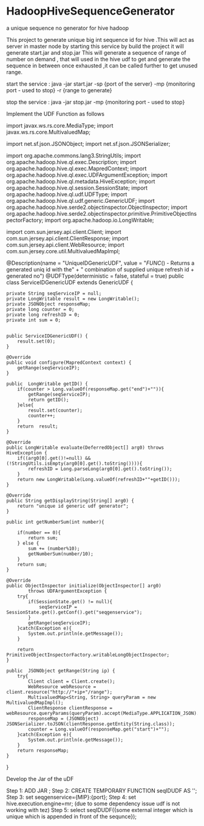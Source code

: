 # HadoopHiveSequenceGenerator
a unique sequence no generator for hive hadoop

This project to generate unique big int sequence id for hive .This will act as server in master node by starting this service
by 
build the project it will generate start.jar and stop.jar
This will generate a sequence of range of number on demand , that will used in the hive udf to get and generate the sequence in between once exhausted ,it can be called further to get unused range.

start the service :  java -jar start.jar  -sp {port of the server} -mp {monitoring port - used to stop} -r {range to generate}

stop the service : java -jar stop.jar  -mp {monitoring port - used to stop}


Implement the UDF Function as follows

import javax.ws.rs.core.MediaType;
import javax.ws.rs.core.MultivaluedMap;

import net.sf.json.JSONObject;
import net.sf.json.JSONSerializer;

import org.apache.commons.lang3.StringUtils;
import org.apache.hadoop.hive.ql.exec.Description;
import org.apache.hadoop.hive.ql.exec.MapredContext;
import org.apache.hadoop.hive.ql.exec.UDFArgumentException;
import org.apache.hadoop.hive.ql.metadata.HiveException;
import org.apache.hadoop.hive.ql.session.SessionState;
import org.apache.hadoop.hive.ql.udf.UDFType;
import org.apache.hadoop.hive.ql.udf.generic.GenericUDF;
import org.apache.hadoop.hive.serde2.objectinspector.ObjectInspector;
import org.apache.hadoop.hive.serde2.objectinspector.primitive.PrimitiveObjectInspectorFactory;
import org.apache.hadoop.io.LongWritable;

import com.sun.jersey.api.client.Client;
import com.sun.jersey.api.client.ClientResponse;
import com.sun.jersey.api.client.WebResource;
import com.sun.jersey.core.util.MultivaluedMapImpl;


@Description(name = "UniqueIDGenericUDF", value = "_FUNC_() - Returns a generated uniq id with the"
		+ " combination of supplied unique refresh id + generated no")
@UDFType(deterministic = false, stateful = true)
public class ServiceIDGenericUDF extends GenericUDF {

	private String seqServiceIP = null;
	private LongWritable result = new LongWritable();
	private JSONObject responseMap;
	private long counter = 0;
	private long refreshID = 0;
	private int sum = 0;


	public ServiceIDGenericUDF() {
		result.set(0);
	}

	@Override
	public void configure(MapredContext context) {
		getRange(seqServiceIP);
	}

	public  LongWritable getID() {	
		if(counter > Long.valueOf(responseMap.get("end")+"")){
			getRange(seqServiceIP);
			return getID();
		}else{	
			result.set(counter);
			counter++;
		}
		return  result;
	}

	@Override
	public LongWritable evaluate(DeferredObject[] arg0) throws HiveException {
		if((arg0[0].get()!=null) && (!StringUtils.isEmpty(arg0[0].get().toString()))){
			refreshID = Long.parseLong(arg0[0].get().toString());
		}
		return new LongWritable(Long.valueOf(refreshID+""+getID()));
	}

	@Override
	public String getDisplayString(String[] arg0) {
		return "unique id generic udf generator";
	}

	public int getNumberSum(int number){

		if(number == 0){
			return sum;
		} else {
			sum += (number%10);
			getNumberSum(number/10);
		}
		return sum;
	}

	@Override
	public ObjectInspector initialize(ObjectInspector[] arg0)
			throws UDFArgumentException {
		try{
			if(SessionState.get() != null){	
				seqServiceIP = SessionState.get().getConf().get("seqgenservice");	
			}
			getRange(seqServiceIP);
		}catch(Exception e){
			System.out.println(e.getMessage());
		}

		return PrimitiveObjectInspectorFactory.writableLongObjectInspector;
	}

	public  JSONObject getRange(String ip) {
		try{
			Client client = Client.create();
			WebResource webResource = client.resource("http://"+ip+"/range");
			MultivaluedMap<String, String> queryParam = new MultivaluedMapImpl();
			ClientResponse clientResponse = webResource.queryParams(queryParam).accept(MediaType.APPLICATION_JSON).get(ClientResponse.class);
			responseMap = (JSONObject) JSONSerializer.toJSON(clientResponse.getEntity(String.class));
			counter = Long.valueOf(responseMap.get("start")+"");
		}catch(Exception e){
			System.out.println(e.getMessage());
		}
		return responseMap;
	}	
}

Develop the Jar of the uDF

Step 1: ADD JAR <jar file>;
Step 2: CREATE TEMPORARY FUNCTION seqIDUDF AS '<class name in the udf>';
Step 3: set seqgenservice={MIP}:{port};
Step 4: set hive.execution.engine=mr; (due to some dependency issue udf is not working with tez)
Step 5: select seqIDUDF({some external integer which is unique which is appended in front of the sequnce});
